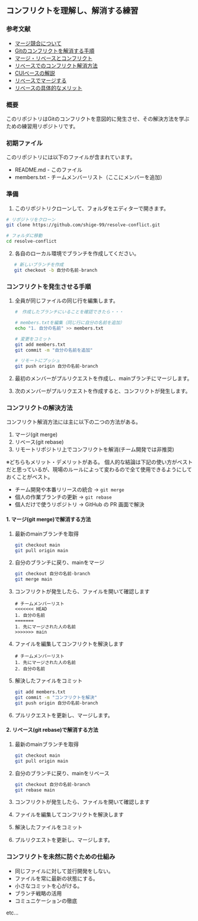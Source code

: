 ## コンフリクトを理解し、解消する練習

### 参考文献
- [マージ競合について](https://docs.github.com/ja/pull-requests/collaborating-with-pull-requests/addressing-merge-conflicts/about-merge-conflicts)
- [Gitのコンフリクトを解消する手順](https://udemy.benesse.co.jp/development/system/git-conflict.html#:~:text=%E3%82%B3%E3%83%B3%E3%83%95%E3%83%AA%E3%82%AF%E3%83%88%E3%81%A8%E3%81%AF%E3%80%81Git%E3%81%A7,%E3%81%AA%E3%81%A9%E3%81%AF%E8%B5%B7%E3%81%8D%E3%81%BE%E3%81%9B%E3%82%93%E3%80%82)
- [マージ・リベースとコンフリクト](https://youtu.be/CWhOG2mSjqQ?si=tjhhwI4kyYvqzIAb)
- [リベースでのコンフリクト解消方法](https://youtu.be/bFQ4EjCu4iE?si=ERzii74m9sZu6bMe)
- [CUIベースの解説](https://youtu.be/V7WAxif7yT4?si=vAc7whtBVAGdE33I)
- [リベースでマージする](https://backlog.com/ja/git-tutorial/stepup/13/)
- [リベースの具体的なメリット](https://zenn.dev/tana0102/articles/475d8952933af6)

### 概要
このリポジトリはGitのコンフリクトを意図的に発生させ、その解決方法を学ぶための練習用リポジトリです。

### 初期ファイル
このリポジトリには以下のファイルが含まれています。
- README.md - このファイル
- members.txt - チームメンバーリスト（ここにメンバーを追加）

### 準備
1. このリポジトリクローンして、フォルダをエディターで開きます。
```bash
# リポジトリをクローン
git clone https://github.com/shige-99/resolve-conflict.git

# フォルダに移動
cd resolve-conflict
```

2. 各自のローカル環境でブランチを作成してください。
```bash
   # 新しいブランチを作成
   git checkout -b 自分の名前-branch
```

### コンフリクトを発生させる手順

1. 全員が同じファイルの同じ行を編集します。
   ```bash
   #　作成したブランチにいることを確認できたら・・・
   
   # members.txtを編集（同じ行に自分の名前を追加）
   echo "1. 自分の名前" >> members.txt
   
   # 変更をコミット
   git add members.txt
   git commit -m "自分の名前を追加"
   
   # リモートにプッシュ
   git push origin 自分の名前-branch
   ```

2. 最初のメンバーがプルリクエストを作成し、mainブランチにマージします。

3. 次のメンバーがプルリクエストを作成すると、コンフリクトが発生します。

### コンフリクトの解決方法
コンフリクト解消方法には主に以下の二つの方法がある。
1. マージ(git merge)
2. リベース(git rebase)
3. リモートリポジトリ上でコンフリクトを解消(チーム開発では非推奨)

※どちらもメリット・デメリットがある。
個人的な結論は下記の使い方がベストだと思っているが、現場のルールによって変わるので全て使用できるようにしておくことがベスト。

- チーム開発や本番リリースの統合 → `git merge`
- 個人の作業ブランチの更新 → `git rebase`
- 個人だけで使うリポジトリ → GitHub の PR 画面で解決

#### 1. マージ(git merge)で解消する方法

1. 最新のmainブランチを取得
   ```bash
   git checkout main
   git pull origin main
   ```

2. 自分のブランチに戻り、mainをマージ
   ```bash
   git checkout 自分の名前-branch
   git merge main
   ```

3. コンフリクトが発生したら、ファイルを開いて確認します
   ```
   # チームメンバーリスト
   <<<<<<< HEAD
   1. 自分の名前
   =======
   1. 先にマージされた人の名前
   >>>>>>> main
   ```

4. ファイルを編集してコンフリクトを解決します
   ```
   # チームメンバーリスト
   1. 先にマージされた人の名前
   2. 自分の名前
   ```

5. 解決したファイルをコミット
   ```bash
   git add members.txt
   git commit -m "コンフリクトを解決"
   git push origin 自分の名前-branch
   ```

6. プルリクエストを更新し、マージします。

#### 2. リベース(git rebase)で解消する方法

1. 最新のmainブランチを取得
   ```bash
   git checkout main
   git pull origin main
   ```

2. 自分のブランチに戻り、mainをリベース
   ```bash
   git checkout 自分の名前-branch
   git rebase main
   ```

3. コンフリクトが発生したら、ファイルを開いて確認します

4. ファイルを編集してコンフリクトを解決します

5. 解決したファイルをコミット

6. プルリクエストを更新し、マージします。

### コンフリクトを未然に防ぐための仕組み
- 同じファイルに対して並行開発をしない。
- ファイルを常に最新の状態にする。
- 小さなコミットを心がける。
- ブランチ戦略の活用
- コミュニケーションの徹底

etc...





